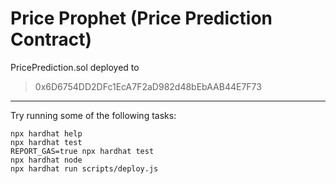 # Price Prophet (Price Prediction Contract)

PricePrediction.sol deployed to
> 0x6D6754DD2DFc1EcA7F2aD982d48bEbAAB44E7F73

---

Try running some of the following tasks:

```shell
npx hardhat help
npx hardhat test
REPORT_GAS=true npx hardhat test
npx hardhat node
npx hardhat run scripts/deploy.js
```
